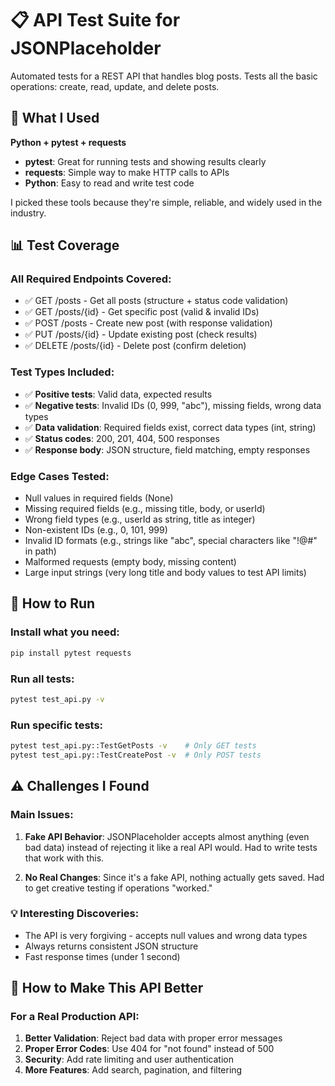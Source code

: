 # 📋 API Test Suite for JSONPlaceholder

Automated tests for a REST API that handles blog posts. Tests all the basic operations: create, read, update, and delete posts.

## 🔧 What I Used

**Python + pytest + requests**

- **pytest**: Great for running tests and showing results clearly
- **requests**: Simple way to make HTTP calls to APIs
- **Python**: Easy to read and write test code

I picked these tools because they're simple, reliable, and widely used in the industry.

## 📊 Test Coverage

### All Required Endpoints Covered:

- ✅ GET /posts - Get all posts (structure + status code validation)
- ✅ GET /posts/{id} - Get specific post (valid & invalid IDs)  
- ✅ POST /posts - Create new post (with response validation)
- ✅ PUT /posts/{id} - Update existing post (check results)
- ✅ DELETE /posts/{id} - Delete post (confirm deletion)

### Test Types Included:

- ✅ **Positive tests**: Valid data, expected results
- ✅ **Negative tests**: Invalid IDs (0, 999, "abc"), missing fields, wrong data types
- ✅ **Data validation**: Required fields exist, correct data types (int, string)
- ✅ **Status codes**: 200, 201, 404, 500 responses
- ✅ **Response body**: JSON structure, field matching, empty responses

### Edge Cases Tested:

- Null values in required fields (None)
- Missing required fields (e.g., missing title, body, or userId)
- Wrong field types (e.g., userId as string, title as integer)
- Non-existent IDs (e.g., 0, 101, 999)
- Invalid ID formats (e.g., strings like "abc", special characters like "!@#" in path)
- Malformed requests (empty body, missing content)
- Large input strings (very long title and body values to test API limits)



## 🚀 How to Run

### Install what you need:

```bash
pip install pytest requests
```

### Run all tests:

```bash
pytest test_api.py -v
```

### Run specific tests:

```bash
pytest test_api.py::TestGetPosts -v    # Only GET tests
pytest test_api.py::TestCreatePost -v  # Only POST tests
```

## ⚠️ Challenges I Found

### Main Issues:

1. **Fake API Behavior**: JSONPlaceholder accepts almost anything (even bad data) instead of rejecting it like a real API would. Had to write tests that work with this.

2. **No Real Changes**: Since it's a fake API, nothing actually gets saved. Had to get creative testing if operations "worked."

### 💡 Interesting Discoveries:

- The API is very forgiving - accepts null values and wrong data types
- Always returns consistent JSON structure
- Fast response times (under 1 second)

## 🔮 How to Make This API Better

### For a Real Production API:

1. **Better Validation**: Reject bad data with proper error messages
2. **Proper Error Codes**: Use 404 for "not found" instead of 500
3. **Security**: Add rate limiting and user authentication
4. **More Features**: Add search, pagination, and filtering